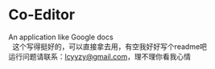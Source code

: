 # Co-Editor
An application like Google docs<br> 
这个写得挺好的，可以直接拿去用，有空我好好写个readme吧<br>
运行问题请联系：lcyyzy@gmail.com，理不理你看我心情
